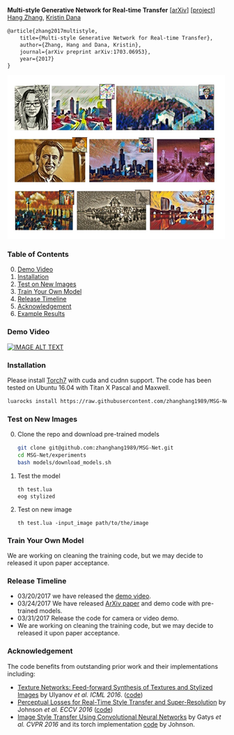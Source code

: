 **Multi-style Generative Network for Real-time Transfer**  [[arXiv](https://arxiv.org/pdf/1703.06953.pdf)] [[project](http://computervisionrutgers.github.io/MSG-Net/)]  
  [Hang Zhang](http://hangzh.com/),  [Kristin Dana](http://eceweb1.rutgers.edu/vision/dana.html)
```
@article{zhang2017multistyle,
	title={Multi-style Generative Network for Real-time Transfer},
	author={Zhang, Hang and Dana, Kristin},
	journal={arXiv preprint arXiv:1703.06953},
	year={2017}
}
```
<div><img src ="images/figure1.jpg" width="500" /></div>	

### Table of Contents
0. [Demo Video](#demo-video)
0. [Installation](#installation)
0. [Test on New Images](#test-on-new-images)
0. [Train Your Own Model](#train-your-own-model)
0. [Release Timeline](#release-timeline)
0. [Acknowledgement](#acknowledgement)
0. [Example Results](Examples.md)

### Demo Video 
[![IMAGE ALT TEXT](http://img.youtube.com/vi/oy6pWNWBt4Y/0.jpg)](http://www.youtube.com/watch?v=oy6pWNWBt4Y "Video Title")

### Installation
Please install [Torch7](http://torch.ch/) with cuda and cudnn support. The code has been tested on Ubuntu 16.04 with Titan X Pascal and Maxwell.
```bash
luarocks install https://raw.githubusercontent.com/zhanghang1989/MSG-Net/master/texture-scm-1.rockspec
```

### Test on New Images

0. Clone the repo and download pre-trained models
	```bash
	git clone git@github.com:zhanghang1989/MSG-Net.git
	cd MSG-Net/experiments
	bash models/download_models.sh 
	```
0. Test the model
	```
	th test.lua
	eog stylized
	```
0. Test on new image
	```
	th test.lua -input_image path/to/the/image
	```

### Train Your Own Model
We are working on cleaning the training code, but we may decide to released it upon paper acceptance.

### Release Timeline
- 03/20/2017 we have released the [demo video](https://www.youtube.com/watch?v=oy6pWNWBt4Y).
- 03/24/2017 We have released [ArXiv paper](https://arxiv.org/pdf/1703.06953.pdf) and demo code with pre-trained models.
- 03/31/2017 Release the code for camera or video demo.
- We are working on cleaning the training code, but we may decide to released it upon paper acceptance.

### Acknowledgement
The code benefits from outstanding prior work and their implementations including:
- [Texture Networks: Feed-forward Synthesis of Textures and Stylized Images](https://arxiv.org/pdf/1603.03417.pdf) by Ulyanov *et al. ICML 2016*. ([code](https://github.com/DmitryUlyanov/texture_nets))
- [Perceptual Losses for Real-Time Style Transfer and Super-Resolution](https://arxiv.org/pdf/1603.08155.pdf) by Johnson *et al. ECCV 2016* ([code](https://github.com/jcjohnson/fast-neural-style))
- [Image Style Transfer Using Convolutional Neural Networks](http://www.cv-foundation.org/openaccess/content_cvpr_2016/papers/Gatys_Image_Style_Transfer_CVPR_2016_paper.pdf) by Gatys *et al. CVPR 2016* and its torch implementation [code](https://github.com/jcjohnson/neural-style) by Johnson.
